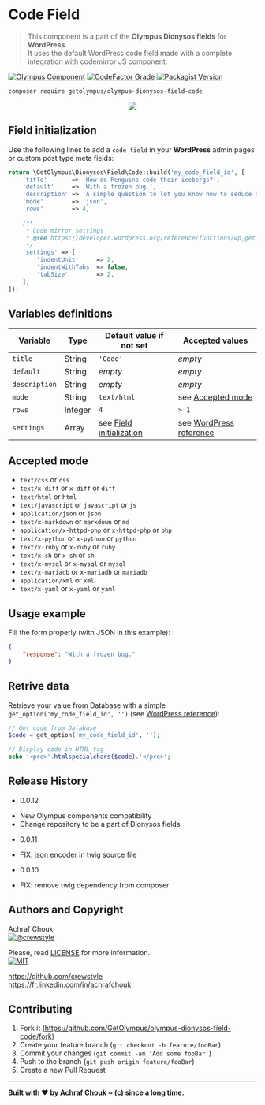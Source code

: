 # Code Field
> This component is a part of the **Olympus Dionysos fields** for **WordPress**.  
> It uses the default WordPress code field made with a complete integration with codemirror JS component.

[![Olympus Component][olympus-image]][olympus-url]
[![CodeFactor Grade][codefactor-image]][codefactor-url]
[![Packagist Version][packagist-image]][packagist-url]

```sh
composer require getolympus/olympus-dionysos-field-code
```

<p align="center">
    <img src="https://github.com/GetOlympus/olympus-dionysos-field-code/blob/master/assets/field-code-64.png" />
</p>

## Field initialization

Use the following lines to add a `code field` in your **WordPress** admin pages or custom post type meta fields:

```php
return \GetOlympus\Dionysos\Field\Code::build('my_code_field_id', [
    'title'       => 'How do Penguins code their icebergs?',
    'default'     => 'With a frozen bug.',
    'description' => 'A simple question to let you know how to seduce a penguin.',
    'mode'        => 'json',
    'rows'        => 4,

    /**
     * Code mirror settings
     * @see https://developer.wordpress.org/reference/functions/wp_get_code_editor_settings/
     */
    'settings' => [
        'indentUnit'     => 2,
        'indentWithTabs' => false,
        'tabSize'        => 2,
    ],
]);
```

## Variables definitions

| Variable      | Type    | Default value if not set | Accepted values |
| ------------- | ------- | ------------------------ | --------------- |
| `title`       | String  | `'Code'` | *empty* |
| `default`     | String  | *empty* | *empty* |
| `description` | String  | *empty* | *empty* |
| `mode`        | String  | `text/html` | see [Accepted mode](#accepted-mode) |
| `rows`        | Integer | `4` | `> 1` |
| `settings`    | Array   | see [Field initialization](#field-initialization) | see [WordPress reference](https://developer.wordpress.org/reference/functions/wp_get_code_editor_settings/) |

## Accepted mode

* `text/css` or `css`
* `text/x-diff` or `x-diff` or `diff`
* `text/html` or `html`
* `text/javascript` or `javascript` or `js`
* `application/json` or `json`
* `text/x-markdown` or `markdown` or `md`
* `application/x-httpd-php` or `x-httpd-php` or `php`
* `text/x-python` or `x-python` or `python`
* `text/x-ruby` or `x-ruby` or `ruby`
* `text/x-sh` or `x-sh` or `sh`
* `text/x-mysql` or `x-mysql` or `mysql`
* `text/x-mariadb` or `x-mariadb` or `mariadb`
* `application/xml` or `xml`
* `text/x-yaml` or `x-yaml` or `yaml`

## Usage example

Fill the form properly (with JSON in this example):

```json
{
    "response": "With a frozen bug."
}
```

## Retrive data

Retrieve your value from Database with a simple `get_option('my_code_field_id', '')` (see [WordPress reference][getoption-url]):

```php
// Get code from Database
$code = get_option('my_code_field_id', '');

// Display code in HTML tag
echo '<pre>'.htmlspecialchars($code).'</pre>';
```

## Release History

* 0.0.12
- New Olympus components compatibility
- Change repository to be a part of Dionysos fields

* 0.0.11
- FIX: json encoder in twig source file

* 0.0.10
- FIX: remove twig dependency from composer

## Authors and Copyright

Achraf Chouk  
[![@crewstyle][twitter-image]][twitter-url]

Please, read [LICENSE][license-blob] for more information.  
[![MIT][license-image]][license-url]

<https://github.com/crewstyle>  
<https://fr.linkedin.com/in/achrafchouk>

## Contributing

1. Fork it (<https://github.com/GetOlympus/olympus-dionysos-field-code/fork>)
2. Create your feature branch (`git checkout -b feature/fooBar`)
3. Commit your changes (`git commit -am 'Add some fooBar'`)
4. Push to the branch (`git push origin feature/fooBar`)
5. Create a new Pull Request

---

**Built with ♥ by [Achraf Chouk](http://github.com/crewstyle "Achraf Chouk") ~ (c) since a long time.**

<!-- links & imgs dfn's -->
[olympus-image]: https://img.shields.io/badge/for-Olympus-44cc11.svg?style=flat-square
[olympus-url]: https://github.com/GetOlympus
[codefactor-image]: https://www.codefactor.io/repository/github/GetOlympus/olympus-dionysos-field-code/badge?style=flat-square
[codefactor-url]: https://www.codefactor.io/repository/github/getolympus/olympus-dionysos-field-code
[getoption-url]: https://developer.wordpress.org/reference/functions/get_option/
[license-blob]: https://github.com/GetOlympus/olympus-dionysos-field-code/blob/master/LICENSE
[license-image]: https://img.shields.io/badge/license-MIT_License-blue.svg?style=flat-square
[license-url]: http://opensource.org/licenses/MIT
[packagist-image]: https://img.shields.io/packagist/v/getolympus/olympus-dionysos-field-code.svg?style=flat-square
[packagist-url]: https://packagist.org/packages/getolympus/olympus-dionysos-field-code
[twitter-image]: https://img.shields.io/badge/crewstyle-blue.svg?style=social&logo=twitter
[twitter-url]: http://twitter.com/crewstyle